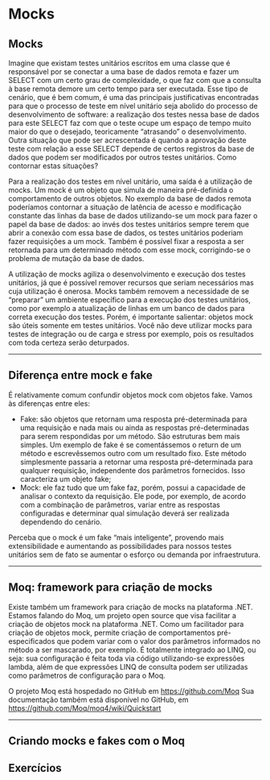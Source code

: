 # Mocks

## Mocks

Imagine que existam testes unitários escritos em uma classe que é responsável por se conectar a uma base de dados remota e fazer um SELECT com um certo grau de complexidade, o que faz com que a consulta à base remota demore um certo tempo para ser executada. Esse tipo de cenário, que é bem comum, é uma das principais justificativas encontradas para que o processo de teste em nível unitário seja abolido do processo de desenvolvimento de software: a realização dos testes nessa base de dados para este SELECT faz com que o teste ocupe um espaço de tempo muito maior do que o desejado, teoricamente “atrasando” o desenvolvimento. Outra situação que pode ser acrescentada é quando a aprovação deste teste com relação a esse SELECT depende de certos registros da base de dados que podem ser modificados por outros testes unitários. Como contornar estas situações?

Para a realização dos testes em nível unitário, uma saída é a utilização de mocks. Um mock é um objeto que simula de maneira pré-definida o comportamento de outros objetos. No exemplo da base de dados remota poderíamos contornar a situação de latência de acesso e modificação constante das linhas da base de dados utilizando-se um mock para fazer o papel da base de dados: ao invés dos testes unitários sempre terem que abrir a conexão com essa base de dados, os testes unitários poderiam fazer requisições a um mock. Também é possível fixar a resposta a ser retornada para um determinado método com esse mock, corrigindo-se o problema de mutação da base de dados.

A utilização de mocks agiliza o desenvolvimento e execução dos testes unitários, já que é possível remover recursos que seriam necessários mas cuja utilização é onerosa. Mocks também removem a necessidade de se “preparar” um ambiente específico para a execução dos testes unitários, como por exemplo a atualização de linhas em um banco de dados para correta execução dos testes. Porém, é importante salientar: objetos mock são úteis somente em testes unitários. Você não deve utilizar mocks para testes de integração ou de carga e stress por exemplo, pois os resultados com toda certeza serão deturpados.

---

## Diferença entre mock e fake
É relativamente comum confundir objetos mock com objetos fake. Vamos às diferenças entre eles:

- Fake: são objetos que retornam uma resposta pré-determinada para uma requisição e nada mais ou ainda as respostas pré-determinadas para serem respondidas por um método. São estruturas bem mais simples. Um exemplo de fake é se comentássemos o return de um método e escrevêssemos outro com um resultado fixo. Este método simplesmente passaria a retornar uma resposta pré-determinada para qualquer requisição, independente dos parâmetros fornecidos. Isso caracteriza um objeto fake;
- Mock: ele faz tudo que um fake faz, porém, possui a capacidade de analisar o contexto da requisição. Ele pode, por exemplo, de acordo com a combinação de parâmetros, variar entre as respostas configuradas e determinar qual simulação deverá ser realizada dependendo do cenário.

Perceba que o mock é um fake “mais inteligente”, provendo mais extensibilidade e aumentando as possibilidades para nossos testes unitários sem de fato se aumentar o esforço ou demanda por infraestrutura.

---

## Moq: framework para criação de mocks

Existe também um framework para criação de mocks na plataforma .NET. Estamos falando do Moq, um projeto open source que visa facilitar a criação de objetos mock na plataforma .NET. Como um facilitador para criação de objetos mock, permite criação de comportamentos pré-especificados que podem variar com o valor dos parâmetros informados no método a ser mascarado, por exemplo. É totalmente integrado ao LINQ, ou seja: sua configuração é feita toda via código utilizando-se expressões lambda, além de que expressões LINQ de consulta podem ser utilizadas como parâmetros de configuração para o Moq.

O projeto Moq está hospedado no GitHub em https://github.com/Moq Sua documentação também está disponível no GitHub, em https://github.com/Moq/moq4/wiki/Quickstart

---

## Criando mocks e fakes com o Moq

## Exercícios

